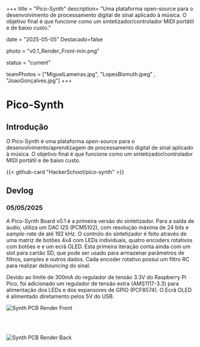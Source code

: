 +++
title = "Pico-Synth"
description= "Uma plataforma open-source para o desenvolvimento de processamento digital de sinal aplicado à música. O objetivo final é que funcione como um sintetizador/controlador MIDI portátil e de baixo custo." 

date = "2025-05-05" 
Destacado=false 

photo = "v0.1_Render_Front-min.png" 

status = "current"


teamPhotos = ["MiguelLameiras.jpg", "LopesBismuth.jpeg" , "JoaoGonçalves.jpg"] 
+++

# Pico-Synth

## Introdução

O Pico-Synth é uma plataforma _open-source_ para o desenvolvimento/aprendizagem de processamento digital de sinal aplicado à música. O objetivo final é que funcione como um sintetizador/controlador MIDI portátil e de baixo custo.

{{< github-card "HackerSchool/pico-synth" >}}

## Devlog

### 05/05/2025

A Pico-Synth Board v0.1 é a primeira versão do sintetizador. Para a saída de áudio, utiliza um DAC I2S (PCM5102), com resolução máxima de 24 bits e _sample-rate_ de até 192 kHz. O controlo do sintetizador é feito através de uma matriz de botões 4x4 com LEDs individuais, quatro encoders rotativos com botões e e um ecrã OLED. Esta primeira iteração conta ainda com um slot para cartão SD, que pode ser usado para armazenar parâmetros de filtros, samples e outros dados. Cada encoder rotativo possui um filtro RC para realizar _debouncing_ do sinal.

Devido ao limite de 300mA do regulador de tensão 3.3V do Raspberry Pi Pico, foi adicionado um regulador de tensão extra (AMS1117-3.3) para alimentação dos LEDs e dos expansores de GPIO (PCF8574). O Ecrã OLED é alimentado diretamento pelos 5V do USB.

![Synth PCB Render Front](/images/projetos/v0.1_Render_Front-min.png)

<br><br>

![Synth PCB Render Back](/images/projetos/V0.1_Render_Back-min.png)
